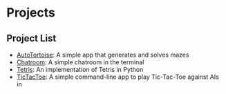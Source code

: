 # Projects

## Project List
* [AutoTortoise](AutoTortoise): A simple app that generates and solves mazes
* [Chatroom](Chatroom): A simple chatroom in the terminal
* [Tetris](Tetris): An implementation of Tetris in Python
* [TicTacToe](TicTacToe): A simple command-line app to play Tic-Tac-Toe against AIs in